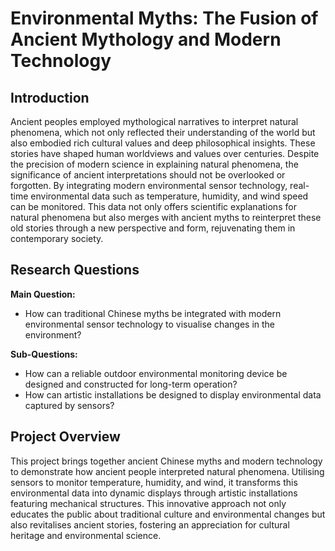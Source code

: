 # Environmental Myths: The Fusion of Ancient Mythology and Modern Technology

## Introduction
Ancient peoples employed mythological narratives to interpret natural phenomena, which not only reflected their understanding of the world but also embodied rich cultural values and deep philosophical insights. These stories have shaped human worldviews and values over centuries. Despite the precision of modern science in explaining natural phenomena, the significance of ancient interpretations should not be overlooked or forgotten. By integrating modern environmental sensor technology, real-time environmental data such as temperature, humidity, and wind speed can be monitored. This data not only offers scientific explanations for natural phenomena but also merges with ancient myths to reinterpret these old stories through a new perspective and form, rejuvenating them in contemporary society.

## Research Questions
**Main Question:**
- How can traditional Chinese myths be integrated with modern environmental sensor technology to visualise changes in the environment?

**Sub-Questions:**
- How can a reliable outdoor environmental monitoring device be designed and constructed for long-term operation?
- How can artistic installations be designed to display environmental data captured by sensors?

## Project Overview
This project brings together ancient Chinese myths and modern technology to demonstrate how ancient people interpreted natural phenomena. Utilising sensors to monitor temperature, humidity, and wind, it transforms this environmental data into dynamic displays through artistic installations featuring mechanical structures. This innovative approach not only educates the public about traditional culture and environmental changes but also revitalises ancient stories, fostering an appreciation for cultural heritage and environmental science.


